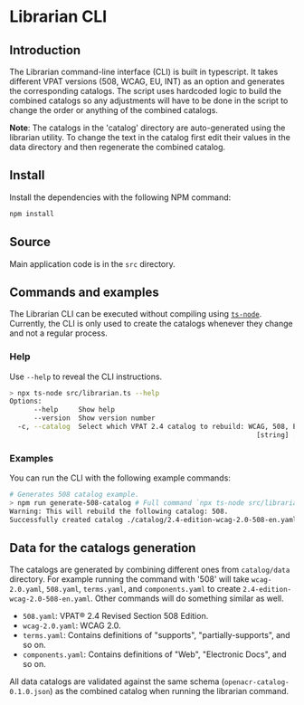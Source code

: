 # Librarian CLI

## Introduction

The Librarian command-line interface (CLI) is built in typescript. It takes different VPAT versions (508, WCAG, EU, INT) as an option and generates the corresponding catalogs. The script uses hardcoded logic to build the combined catalogs so any adjustments will have to be done in the script to change the order or anything of the combined catalogs.

**Note**: The catalogs in the 'catalog' directory are auto-generated using the librarian utility. To change the text in the catalog first edit their values in the data directory and then regenerate the combined catalog.

## Install

Install the dependencies with the following NPM command:

```bash
npm install
```

## Source

Main application code is in the `src` directory.

## Commands and examples

The Librarian CLI can be executed without compiling using [`ts-node`](https://typestrong.org/ts-node/). Currently, the CLI is only used to create the catalogs whenever they change and not a regular process.

### Help

Use `--help` to reveal the CLI instructions.

```bash
> npx ts-node src/librarian.ts --help
Options:
      --help     Show help                                             [boolean]
      --version  Show version number                                   [boolean]
  -c, --catalog  Select which VPAT 2.4 catalog to rebuild: WCAG, 508, EU, INT
                                                             [string] [required]
```

### Examples

You can run the CLI with the following example commands:

```bash
# Generates 508 catalog example.
> npm run generate-508-catalog # Full command `npx ts-node src/librarian.ts -c 508`
Warning: This will rebuild the following catalog: 508.
Successfully created catalog ./catalog/2.4-edition-wcag-2.0-508-en.yaml.
```

## Data for the catalogs generation

The catalogs are generated by combining different ones from `catalog/data` directory. For example running the command with '508' will take `wcag-2.0.yaml`, `508.yaml`, `terms.yaml`, and `components.yaml` to create `2.4-edition-wcag-2.0-508-en.yaml`. Other commands will do something similar as well.

- `508.yaml`: VPAT® 2.4 Revised Section 508 Edition.
- `wcag-2.0.yaml`: WCAG 2.0.
- `terms.yaml`: Contains definitions of "supports", "partially-supports", and so on.
- `components.yaml`: Contains definitions of "Web", "Electronic Docs", and so on.

All data catalogs are validated against the same schema (`openacr-catalog-0.1.0.json`) as the combined catalog when running the librarian command.
